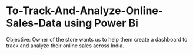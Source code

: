 # To-Track-And-Analyze-Online-Sales-Data using Power Bi
Objective: Owner of the store wants us to help them create a dashboard to track and analyze their online sales across India.
